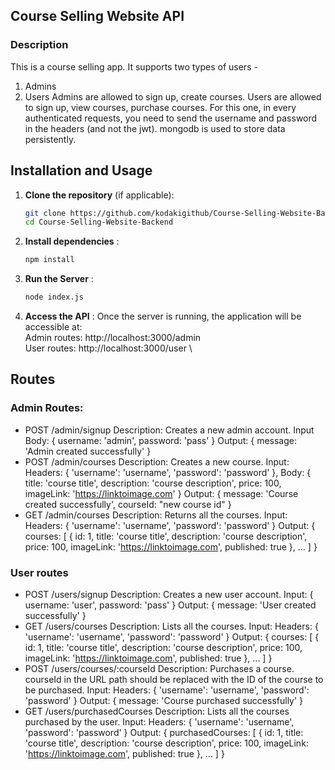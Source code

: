 ## Course Selling Website API

### Description
This is a course selling app. 
It supports two types of users - 
1. Admins
2. Users
Admins are allowed to sign up, create courses.
Users are allowed to sign up, view courses, purchase courses.
For this one, in every authenticated requests, you need to send the username and password in the headers (and not the jwt).
mongodb is used to store data persistently.

## Installation and Usage

1. **Clone the repository** (if applicable):
   ```bash
   git clone https://github.com/kodakigithub/Course-Selling-Website-Backend.git
   cd Course-Selling-Website-Backend
   
2. **Install dependencies** :
   ```bash
   npm install
3. **Run the Server** :
    ```bash
    node index.js
4. **Access the API** :
  Once the server is running, the application will be accessible at:\
   Admin routes: http://localhost:3000/admin \
   User routes: http://localhost:3000/user \
   
## Routes
### Admin Routes:
- POST /admin/signup
  Description: Creates a new admin account.
  Input Body: { username: 'admin', password: 'pass' }
  Output: { message: 'Admin created successfully' }
- POST /admin/courses
  Description: Creates a new course.
  Input: Headers: { 'username': 'username', 'password': 'password' }, Body: { title: 'course title', description: 'course description', price: 100, imageLink: 'https://linktoimage.com' }
  Output: { message: 'Course created successfully', courseId: "new course id" }
- GET /admin/courses
  Description: Returns all the courses.
  Input: Headers: { 'username': 'username', 'password': 'password' }
  Output: { courses: [ { id: 1, title: 'course title', description: 'course description', price: 100, imageLink: 'https://linktoimage.com', published: true }, ... ] }
### User routes
- POST /users/signup
  Description: Creates a new user account.
  Input: { username: 'user', password: 'pass' }
  Output: { message: 'User created successfully' }
- GET /users/courses
  Description: Lists all the courses.
  Input: Headers: { 'username': 'username', 'password': 'password' }
  Output: { courses: [ { id: 1, title: 'course title', description: 'course description', price: 100, imageLink: 'https://linktoimage.com', published: true }, ... ] }
- POST /users/courses/:courseId
  Description: Purchases a course. courseId in the URL path should be replaced with the ID of the course to be purchased.
  Input: Headers: { 'username': 'username', 'password': 'password' }
  Output: { message: 'Course purchased successfully' }
- GET /users/purchasedCourses
  Description: Lists all the courses purchased by the user.
  Input: Headers: { 'username': 'username', 'password': 'password' }
  Output: { purchasedCourses: [ { id: 1, title: 'course title', description: 'course description', price: 100, imageLink: 'https://linktoimage.com', published: true }, ... ] }

